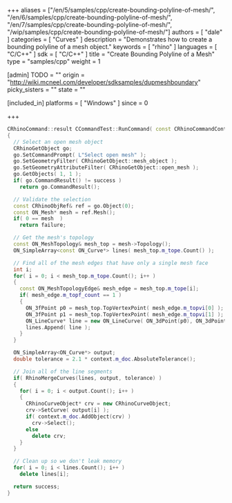 +++
aliases = ["/en/5/samples/cpp/create-bounding-polyline-of-mesh/", "/en/6/samples/cpp/create-bounding-polyline-of-mesh/", "/en/7/samples/cpp/create-bounding-polyline-of-mesh/", "/wip/samples/cpp/create-bounding-polyline-of-mesh/"]
authors = [ "dale" ]
categories = [ "Curves" ]
description = "Demonstrates how to create a bounding polyline of a mesh object."
keywords = [ "rhino" ]
languages = [ "C/C++" ]
sdk = [ "C/C++" ]
title = "Create Bounding Polyline of a Mesh"
type = "samples/cpp"
weight = 1

[admin]
TODO = ""
origin = "http://wiki.mcneel.com/developer/sdksamples/dupmeshboundary"
picky_sisters = ""
state = ""

[included_in]
platforms = [ "Windows" ]
since = 0

+++

```cpp
CRhinoCommand::result CCommandTest::RunCommand( const CRhinoCommandContext& context )
{
  // Select an open mesh object
  CRhinoGetObject go;
  go.SetCommandPrompt( L"Select open mesh" );
  go.SetGeometryFilter( CRhinoGetObject::mesh_object );
  go.SetGeometryAttributeFilter( CRhinoGetObject::open_mesh );
  go.GetObjects( 1, 1 );
  if( go.CommandResult() != success )
    return go.CommandResult();

  // Validate the selection
  const CRhinoObjRef& ref = go.Object(0);
  const ON_Mesh* mesh = ref.Mesh();
  if( 0 == mesh  )
    return failure;

  // Get the mesh's topology
  const ON_MeshTopology& mesh_top = mesh->Topology();
  ON_SimpleArray<const ON_Curve*> lines( mesh_top.m_tope.Count() );

  // Find all of the mesh edges that have only a single mesh face
  int i;
  for( i = 0; i < mesh_top.m_tope.Count(); i++ )
  {
    const ON_MeshTopologyEdge& mesh_edge = mesh_top.m_tope[i];
    if( mesh_edge.m_topf_count == 1 )
    {
      ON_3fPoint p0 = mesh_top.TopVertexPoint( mesh_edge.m_topvi[0] );
      ON_3fPoint p1 = mesh_top.TopVertexPoint( mesh_edge.m_topvi[1] );
      ON_LineCurve* line = new ON_LineCurve( ON_3dPoint(p0), ON_3dPoint(p1) );
      lines.Append( line );
    }
  }

  ON_SimpleArray<ON_Curve*> output;
  double tolerance = 2.1 * context.m_doc.AbsoluteTolerance();

  // Join all of the line segments
  if( RhinoMergeCurves(lines, output, tolerance) )
  {
    for( i = 0; i < output.Count(); i++ )
    {
      CRhinoCurveObject* crv = new CRhinoCurveObject;
      crv->SetCurve( output[i] );
      if( context.m_doc.AddObject(crv) )
        crv->Select();
      else
        delete crv;
    }
  }

  // Clean up so we don't leak memory
  for( i = 0; i < lines.Count(); i++ )
    delete lines[i];

  return success;
}
```
